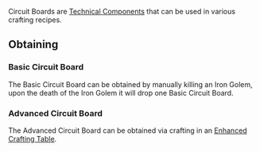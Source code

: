 Circuit Boards are [Technical Components](https://github.com/TheBusyBiscuit/Slimefun4/wiki/Technical-Components) that can be used in various crafting recipes.

## Obtaining
### Basic Circuit Board
The Basic Circuit Board can be obtained by manually killing an Iron Golem, upon the death of the Iron Golem it will drop one Basic Circuit Board.

### Advanced Circuit Board
The Advanced Circuit Board can be obtained via crafting in an [Enhanced Crafting Table](https://github.com/TheBusyBiscuit/Slimefun4/wiki/Enhanced-Crafting-Table).
